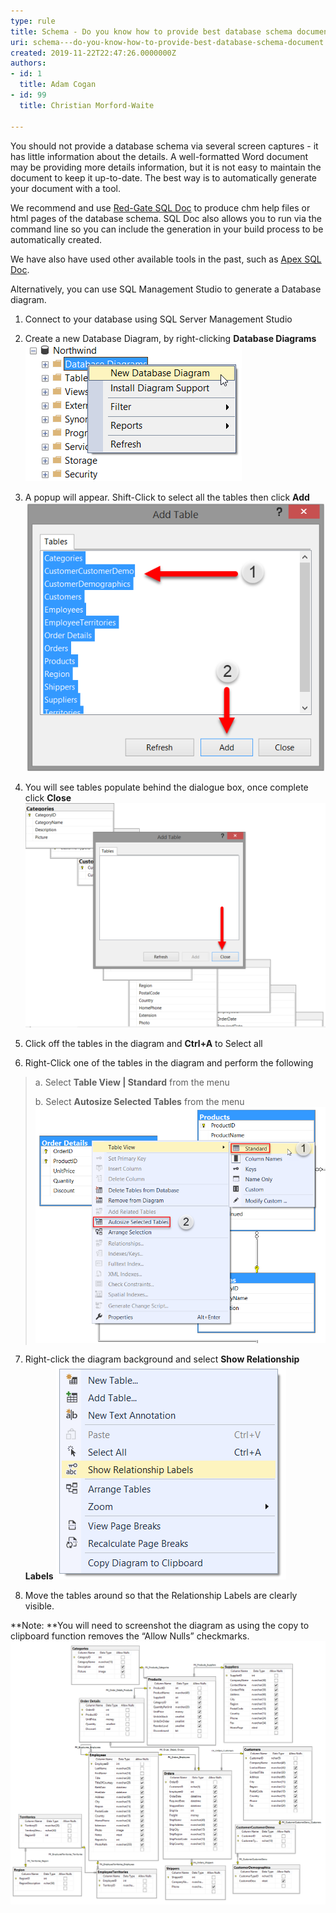 ```yaml
---
type: rule
title: Schema - Do you know how to provide best database schema document?
uri: schema---do-you-know-how-to-provide-best-database-schema-document
created: 2019-11-22T22:47:26.0000000Z
authors:
- id: 1
  title: Adam Cogan
- id: 99
  title: Christian Morford-Waite

---
```


You should not provide a database schema via several screen captures - it has little information about the details. A well-formatted Word document may be providing more details information, but it is not easy to maintain the document to keep it up-to-date. The best way is to automatically generate your document with a tool.
 
We recommend and use [Red-Gate SQL Doc](https://www.ssw.com.au/ssw/Standards/DeveloperGeneral/SQLservertools.aspx#SqlDoc) to produce chm help files or html pages of the database schema. SQL Doc also allows you to run via the command line so you can include the generation in your build process to be automatically created.

We have also have used other available tools in the past, such as [Apex SQL Doc](https://www.ssw.com.au/ssw/Standards/DeveloperGeneral/SQLservertools.aspx#ApexSqlDoc).

Alternatively, you can use SQL Management Studio to generate a Database diagram.
1.	Connect to your database using SQL Server Management Studio
2.	Create a new Database Diagram, by right-clicking **Database Diagrams**
![ New Database Diagram](SqlDiagramNew.png)

3.	A popup will appear. Shift-Click to select all the tables then click **Add**
![ Selecting tables for diagram](SqlDiagramSelectingTables.png)

4.	You will see tables populate behind the dialogue box, once complete click **Close**
![ Tables populated](SqlDiagramTablesPopulated.png)

5.	Click off the tables in the diagram and **Ctrl+A** to Select all
6.	Right-Click one of the tables in the diagram and perform the following


> a.	Select **Table View | Standard** from the menu
> 
> b.	Select **Autosize Selected Tables** from the menu
> ![ Changing the database table diagram to Standard View and Autosize](SqlDiagramStandardAutoSize.png)


7.	Right-click the diagram background and select **Show Relationship Labels**
![ Show Relationship Labels](SqlDiagramShowRelationshipLabels.png)

8.	Move the tables around so that the Relationship Labels are clearly visible.

**Note: **You will need to screenshot the diagram as using the copy to clipboard function removes the “Allow Nulls” checkmarks.
![ Northwind Database Schema](SqlDiagramNorthwindSchema.png)
